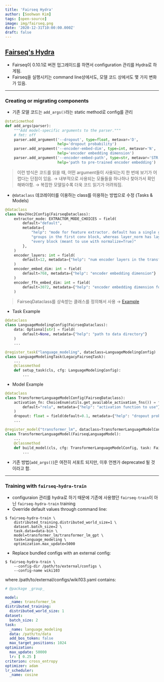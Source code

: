 ```yaml
---
title: 'Fairseq Hydra'
author: [Soohwan Kim]
tags: [open-source]
image: img/fairseq.png
date: '2020-12-31T10:00:00.000Z'
draft: false
---
```


## [Fairseq's Hydra](https://github.com/pytorch/fairseq/blob/master/docs/hydra_integration.md)  
  
- Fairseq이 0.10.1로 버젼 업그레이드를 하면서 configuration 관리를 Hydra로 하게됨.
- Fairseq을 실행시키는 command line상에서도, 모델 코드 상에서도 몇 가지 변화가 있음.   
  
***  
  
### Creating or migrating components

- 기존 모델 코드는 `add_args()`라는 static method로 config를 관리  
  
```python
@staticmethod
def add_args(parser):
    """Add model-specific arguments to the parser."""
    # fmt: off
    parser.add_argument('--dropout', type=float, metavar='D',
                        help='dropout probability')
    parser.add_argument('--encoder-embed-dim', type=int, metavar='N',
                        help='encoder embedding dimension')
    parser.add_argument('--encoder-embed-path', type=str, metavar='STR',
                        help='path to pre-trained encoder embedding')
```
> 이런 방식은 코드를 읽을 때, 어떤 argument들이 사용되는지 한 번에 보기가 어렵다는 단점이 있음. 
> → 내부적으로 사용되는 모듈들을 하나하나 찾아가서 확인해봐야함. 
> → 복잡한 모델일수록 더욱 코드 읽기가 어려워짐.
  
- `@dataclass` 데코레이터를 이용하는 class를 이용하는 방법으로 수정 (Tasks & Models) 
  
```python
@dataclass
class Wav2Vec2Config(FairseqDataclass):
    extractor_mode: EXTRACTOR_MODE_CHOICES = field(
        default="default",
        metadata={
            "help": "mode for feature extractor. default has a single group norm with d "
            "groups in the first conv block, whereas layer_norm has layer norms in "
            "every block (meant to use with normalize=True)"
        },
    )
    encoder_layers: int = field(
        default=12, metadata={"help": "num encoder layers in the transformer"}
    )
    encoder_embed_dim: int = field(
        default=768, metadata={"help": "encoder embedding dimension"}
    )
    encoder_ffn_embed_dim: int = field(
        default=3072, metadata={"help": "encoder embedding dimension for FFN"}
    )
```

> FairseqDataclass를 상속받는 클래스를 정의해서 사용 → [Example](https://github.com/pytorch/fairseq/blob/master/fairseq/models/wav2vec/wav2vec2.py)

- Task Example
  
```python
@dataclass
class LanguageModelingConfig(FairseqDataclass):
    data: Optional[str] = field(
        default=None, metadata={"help": "path to data directory"}
    )
    ...

@register_task("language_modeling", dataclass=LanguageModelingConfig)
class LanguageModelingTask(LegacyFairseqTask):
    ...
    @classmethod
    def setup_task(cls, cfg: LanguageModelingConfig):
        ...
```
- Model Example
  
```python
@dataclass
class TransformerLanguageModelConfig(FairseqDataclass):
    activation_fn: ChoiceEnum(utils.get_available_activation_fns()) = field(
        default="relu", metadata={"help": "activation function to use"}
    )
    dropout: float = field(default=0.1, metadata={"help": "dropout probability"})
    ...

@register_model("transformer_lm", dataclass=TransformerLanguageModelConfig)
class TransformerLanguageModel(FairseqLanguageModel):
    ...
    @classmethod
    def build_model(cls, cfg: TransformerLanguageModelConfig, task: FairseqTask):
        ...

```
- 기존 방법(`add_args()`)은 여전히 서포트 되지만, 이후 언젠가 deprecated 될 것이라고 함.
  
*** 
  
### Training with `fairseq-hydra-train`
  
- configuraion 관리를 hydra로 하기 때문에 기존에 사용했던 `fairseq-train`이 아닌 `fairseq-hydra-train` training  
- Override default values through command line:
  
```
$ fairseq-hydra-train \
    distributed_training.distributed_world_size=1 \
    dataset.batch_size=2 \
    task.data=data-bin \
    model=transformer_lm/transformer_lm_gpt \
    task=language_modeling \
    optimization.max_update=5000
```
- Replace bundled configs with an external config:
  
```
$ fairseq-hydra-train \
    --config-dir /path/to/external/configs \
    --config-name wiki103
```
where /path/to/external/configs/wiki103.yaml contains:
  
```yaml
# @package _group_

model:
  _name: transformer_lm
distributed_training:
  distributed_world_size: 1
dataset:
  batch_size: 2
task:
  _name: language_modeling
  data: /path/to/data
  add_bos_token: false
  max_target_positions: 1024
optimization:
  max_update: 50000
  lr: [ 0.25 ]
criterion: cross_entropy
optimizer: adam
lr_scheduler:
  _name: cosine
```
